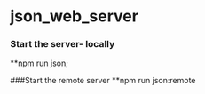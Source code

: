 # json_web_server

### Start the server- locally 
**npm run json;

###Start the remote server
**npm run json:remote
